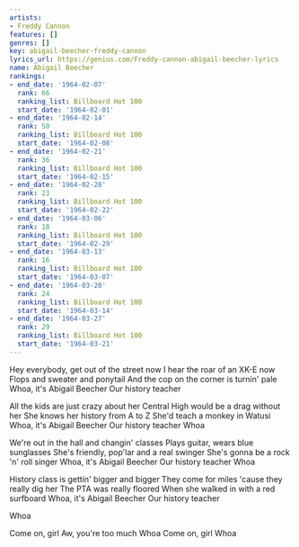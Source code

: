 ```yaml
---
artists:
- Freddy Cannon
features: []
genres: []
key: abigail-beecher-freddy-cannon
lyrics_url: https://genius.com/Freddy-cannon-abigail-beecher-lyrics
name: Abigail Beecher
rankings:
- end_date: '1964-02-07'
  rank: 66
  ranking_list: Billboard Hot 100
  start_date: '1964-02-01'
- end_date: '1964-02-14'
  rank: 50
  ranking_list: Billboard Hot 100
  start_date: '1964-02-08'
- end_date: '1964-02-21'
  rank: 36
  ranking_list: Billboard Hot 100
  start_date: '1964-02-15'
- end_date: '1964-02-28'
  rank: 23
  ranking_list: Billboard Hot 100
  start_date: '1964-02-22'
- end_date: '1964-03-06'
  rank: 18
  ranking_list: Billboard Hot 100
  start_date: '1964-02-29'
- end_date: '1964-03-13'
  rank: 16
  ranking_list: Billboard Hot 100
  start_date: '1964-03-07'
- end_date: '1964-03-20'
  rank: 24
  ranking_list: Billboard Hot 100
  start_date: '1964-03-14'
- end_date: '1964-03-27'
  rank: 29
  ranking_list: Billboard Hot 100
  start_date: '1964-03-21'
---
```

Hey everybody, get out of the street now
I hear the roar of an XK-E now
Flops and sweater and ponytail
And the cop on the corner is turnin' pale
Whoa, it's Abigail Beecher
Our history teacher

All the kids are just crazy about her
Central High would be a drag without her
She knows her history from A to Z
She'd teach a monkey in Watusi
Whoa, it's Abigail Beecher
Our history teacher
Whoa

We're out in the hall and changin' classes
Plays guitar, wears blue sunglasses
She's friendly, pop'lar and a real swinger
She's gonna be a rock 'n' roll singer
Whoa, it's Abigail Beecher
Our history teacher
Whoa

History class is gettin' bigger and bigger
They come for miles 'cause they really dig her
The PTA was really floored
When she walked in with a red surfboard
Whoa, it's Abigail Beecher
Our history teacher

Whoa

Come on, girl
Aw, you're too much
Whoa
Come on, girl
Whoa
